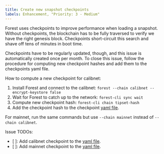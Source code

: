 ```yaml
---
title: Create new snapshot checkpoints
labels: Enhancement, "Priority: 3 - Medium"
---
```


Forest uses checkpoints to improve performance when loading a snapshot. Without checkpoints, the blockchain has to be fully traversed to verify we have the right genesis block. Checkpoints short-circuit this search and shave off tens of minutes in boot time.

Checkpoints have to be regularly updated, though, and this issue is automatically created once per month. To close this issue, follow the procedure for computing new checkpoint hashes and add them to the checkpoints yaml file.

How to compute a new checkpoint for calibnet:

1. Install Forest and connect to the calibnet: `forest --chain calibnet --encrypt-keystore false`
2. Wait for Forest to catch up to the network: `forest-cli sync wait`
3. Compute new checkpoint hash: `forest-cli chain tipset-hash`
4. Add the checkpoint hash to the checkpoint [yaml file][yaml].

For mainnet, run the same commands but use `--chain mainnet` instead of `--chain calibnet`.

Issue TODOs:

- [ ]: Add calibnet checkpoint to the [yaml file][yaml].
- [ ]: Add mainnet checkpoint to the [yaml file][yaml].

[yaml]: https://github.com/ChainSafe/forest/blob/main/blockchain/chain/src/store/known_checkpoints.yaml
